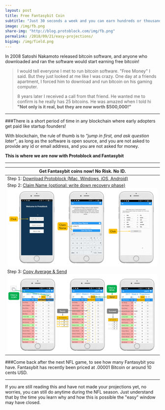 ```yaml
---
layout: post
title: Free Fantasybit Coin
subtitle: "Just 30 seconds a week and you can earn hundreds or thousands of Fantasybit, a cryptocurrency based on NFL statistics and a token of fanasy football skill"
image: /img/fb.png
share-img: "http://blog.protoblock.com/img/fb.png"
permalink: /2018/09/21/easy-projections/
bigimg: /img/field.png
---
```


In 2008 Satoshi Nakamoto released bitcoin software, and anyone who downloaded and ran the software would start earning free bitcoin! 

> I would tell everyone I met to run bitcoin software. "Free Money" I said. But they just looked at me like I was crazy. One day at a friends apartment, I forced him to download and run bitcoin on his gaming computer.
>
> 8 years later I received a call from that friend. He wanted me to confirm is he really has 25 bitcoins. He was amazed when I told hi **"Not only is it real, but they are now worth $500,000!"**

----

###There is a short period of time in any blockchain where early adopters get paid like startup founders!  

With blockchain, the rule of thumb is to *"jump in first, and ask question later"*, as long as the software is open source, and you are not asked to provide any id or email address, and you are not asked for money. 

**This is where we are now with Protoblock and Fantasybit** 

----
| Get Fantasybit coins now! No Risk. No ID.  
|------------
| Step 1: [Download Protoblock (Mac, Windows, iOS, Android) ](http://protoblock.com/downloads.html) 
| Step 2: [Claim Name (optional: write down recovery phase) ![Claim Fantasy Name](/img/claim3.png)](/img/claim3.png)
| Step 3: [Copy Average & Send ![Copy and Send](/img/copysend.png)](/img/copysend.png)


###Come back after the next NFL game, to see how many Fantasybit you have. Fantasybit has recently been priced at .00001 Bitcoin or around 10 cents USD. 

---

If you are still reading this and have not made your projections yet, no worries, you can still do anytime during the NFL season. Just understand that by the time you learn why and how this is possible the "easy" window may have closed. 

